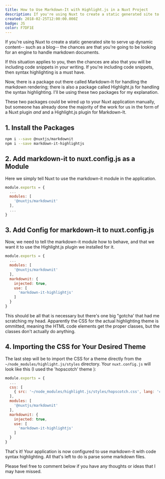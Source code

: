 ```yaml
---
title: How to Use Markdown-It with Highlight.js in a Nuxt Project
description: If you're using Nuxt to create a static generated site to serve up dynamic content-- such as a blog-- the chances are that you're going to be looking for an engine to handle markdown documents with syntax highlighting.
created: 2018-02-25T12:00:00.000Z
badge: JS
color: F7DF1E
---
```


If you're using Nuxt to create a static generated site to serve up dynamic content-- such as a blog-- the chances are that you're going to be looking for an engine to handle markdown documents.

If this situation applies to you, then the chances are also that you will be including code snippets in your writing.  If you're including code snippets, then syntax highlighting is a must have.

Now, there is a package out there called Markdown-It for handling the markdown rendering; there is also a package called Highlight.js for handling the syntax highlighting.  I'll be using these two packages for my explanation.

These two packages could be wired up to your Nuxt application manually, but someone has already done the majority of the work for us in the form of a Nuxt plugin *and* and a Highlight.js plugin for Markdown-It.

## 1. Install the Packages
``` bash
npm i --save @nuxtjs/markdownit
npm i --save markdown-it-highlightjs
```

## 2. Add markdown-it to nuxt.config.js as a Module
Here we simply tell Nuxt to use the markdown-it module in the application.
``` js
module.exports = {
  ...
  modules: [
    '@nuxtjs/markdownit'
  ],
  ...
}
```

## 3. Add Config for markdown-it to nuxt.config.js
Now, we need to tell the markdown-it module how to behave, and that we want it to use the Highlight.js plugin we installed for it.
``` js
module.exports = {
  ...
  modules: [
    '@nuxtjs/markdownit'
  ],
  markdownit: {
    injected: true,
    use: [
      'markdown-it-highlightjs'
    ]
  }
}
```

This should be all that is necessary but there's one big "gotcha' that had me scratching my head.  Apparently the CSS for the actual highlighting theme is ommitted, meaning the HTML code elements get the proper classes, but the classes don't actually do anything.

## 4. Importing the CSS for Your Desired Theme
The last step will be to import the CSS for a theme directly from the `~/node_modules/highlight.js/styles` directory.
Your `nuxt.config.js` will look like this (I used the 'hopscotch' theme ):
``` js
module.exports = {
  ...
  css: [
    { src: '~/node_modules/highlight.js/styles/hopscotch.css', lang: 'css' }
  ],
  modules: [
    '@nuxtjs/markdownit'
  ],
  markdownit: {
    injected: true,
    use: [
      'markdown-it-highlightjs'
    ]
  }
}
```

That's it! Your application is now configured to use markdown-it with code syntax highlighting.  All that's left to do is parse some markdown files.

Please feel free to comment below if you have any thoughts or ideas that I may have missed.